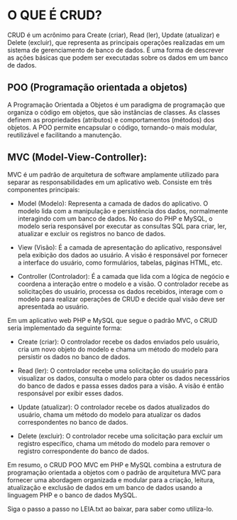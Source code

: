 # O QUE É CRUD?

 CRUD é um acrônimo para Create (criar), Read (ler), Update (atualizar) e Delete (excluir), que representa as principais operações realizadas em um sistema de gerenciamento de banco de dados. É uma forma de descrever as ações básicas que podem ser executadas sobre os dados em um banco de dados.

 ## POO (Programação orientada a objetos)
 A Programação Orientada a Objetos é um paradigma de programação que organiza o código em objetos, que são instâncias de classes. As classes definem as propriedades (atributos) e comportamentos (métodos) dos objetos. A POO permite encapsular o código, tornando-o mais modular, reutilizável e facilitando a manutenção.

## MVC (Model-View-Controller):
MVC é um padrão de arquitetura de software amplamente utilizado para separar as responsabilidades em um aplicativo web. Consiste em três componentes principais:

- Model (Modelo): Representa a camada de dados do aplicativo. O modelo lida com a manipulação e persistência dos dados, normalmente interagindo com um banco de dados. No caso do PHP e MySQL, o modelo seria responsável por executar as consultas SQL para criar, ler, atualizar e excluir os registros no banco de dados.

- View (Visão): É a camada de apresentação do aplicativo, responsável pela exibição dos dados ao usuário. A visão é responsável por fornecer a interface do usuário, como formulários, tabelas, páginas HTML, etc.

- Controller (Controlador): É a camada que lida com a lógica de negócio e coordena a interação entre o modelo e a visão. O controlador recebe as solicitações do usuário, processa os dados recebidos, interage com o modelo para realizar operações de CRUD e decide qual visão deve ser apresentada ao usuário.

Em um aplicativo web PHP e MySQL que segue o padrão MVC, o CRUD seria implementado da seguinte forma:

- Create (criar): O controlador recebe os dados enviados pelo usuário, cria um novo objeto do modelo e chama um método do modelo para persistir os dados no banco de dados.

- Read (ler): O controlador recebe uma solicitação do usuário para visualizar os dados, consulta o modelo para obter os dados necessários do banco de dados e passa esses dados para a visão. A visão é então responsável por exibir esses dados.

- Update (atualizar): O controlador recebe os dados atualizados do usuário, chama um método do modelo para atualizar os dados correspondentes no banco de dados.

- Delete (excluir): O controlador recebe uma solicitação para excluir um registro específico, chama um método do modelo para remover o registro correspondente do banco de dados.

Em resumo, o CRUD POO MVC em PHP e MySQL combina a estrutura de programação orientada a objetos com o padrão de arquitetura MVC para fornecer uma abordagem organizada e modular para a criação, leitura, atualização e exclusão de dados em um banco de dados usando a linguagem PHP e o banco de dados MySQL.

Siga o passo a passo no LEIA.txt ao baixar, para saber como utiliza-lo.

